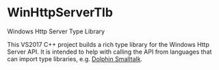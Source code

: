 # WinHttpServerTlb
Windows Http Server Type Library

This VS2017 C++ project builds a rich type library for the Windows Http Server API. It is intended to help with calling the API from languages that can import type libraries, e.g. [Dolphin Smalltalk](https://github.com/dolphinsmalltalk/Dolphin).
